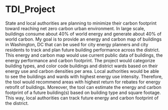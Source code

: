# TDI_Project
State and local authorities are planning to minimize their carbon footprint toward reaching net zero carbon urban environment. In large scale, buildings consume about 40% of world energy and generate about 40% of world carbon. My goal is to provide an energy and carbon map of buildings in Washington, DC that can be used for city energy planners and city residents to track and plan future building performance across the district. This energy and carbon map would use current public data of buildings, the energy performance and carbon footprint. The project would categorize building types, and color code buildings and district wards based on their energy use and carbon densities per area. Local authorities would be able to see the buildings and wards with highest energy use intensity. Therefore, the tool would recommend areas with highest return for rebates for energy retrofit of buildings. Moreover, the tool can estimate the energy and carbon footprint of a future building(s) based on building type and square footage. This way, local authorities can track future energy and carbon footprint of the district.
